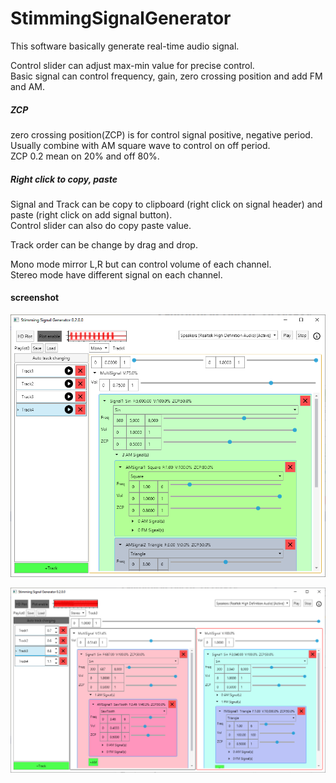 # StimmingSignalGenerator

This software basically generate real-time audio signal.

Control slider can adjust max-min value for precise control.  
Basic signal can control frequency, gain, zero crossing position and add FM and AM.

##### ZCP
zero crossing position(ZCP) is for control signal positive, negative period.  
Usually combine with AM square wave to control on off period.  
ZCP 0.2 mean on 20% and off 80%.

##### Right click to copy, paste
Signal and Track can be copy to clipboard (right click on signal header) and paste (right click on add signal button).  
Control slider can also do copy paste value.

Track order can be change by drag and drop.

Mono mode mirror L,R but can control volume of each channel.  
Stereo mode have different signal on each channel.

#### screenshot
![Window1](v0.2.0.0_1.png)

![Window2](v0.2.0.0_2.png)
